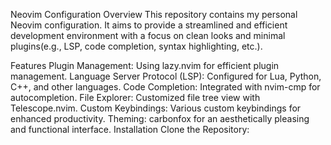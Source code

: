 Neovim Configuration
Overview
This repository contains my personal Neovim configuration. It aims to provide a streamlined and efficient development environment with a focus on clean looks and minimal plugins(e.g., LSP, code completion, syntax highlighting, etc.).

Features
Plugin Management: Using lazy.nvim for efficient plugin management.
Language Server Protocol (LSP): Configured for Lua, Python, C++, and other languages.
Code Completion: Integrated with nvim-cmp for autocompletion.
File Explorer: Customized file tree view with Telescope.nvim.
Custom Keybindings: Various custom keybindings for enhanced productivity.
Theming: carbonfox for an aesthetically pleasing and functional interface.
Installation
Clone the Repository:
